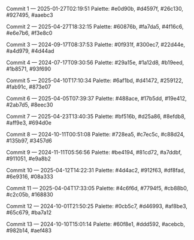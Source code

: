 Commit 1 — 2025-01-27T02:19:51
Palette: #e0d90b, #d4597f, #26c130, #927495, #aaebc3

Commit 2 — 2025-04-27T18:32:15
Palette: #60876b, #fa7da5, #4f16c6, #e6e7b6, #f3e8c0

Commit 3 — 2024-09-17T08:37:53
Palette: #0f931f, #300ec7, #22d44e, #a4d979, #4d44ad

Commit 4 — 2024-07-17T09:30:56
Palette: #29a15e, #1a12d8, #b19eed, #1b8571, #93f690

Commit 5 — 2025-04-10T17:10:34
Palette: #6af1bd, #d41472, #259122, #fab91c, #873e07

Commit 6 — 2025-04-05T07:39:37
Palette: #488ace, #17b5dd, #19e412, #2ab7d5, #8eec30

Commit 7 — 2025-04-23T13:40:35
Palette: #bf516b, #d25a86, #8efdb8, #aff9e3, #694d0e

Commit 8 — 2024-10-11T00:51:08
Palette: #728ea5, #c7ec5c, #c88d24, #135b97, #3457d6

Commit 9 — 2024-11-11T05:56:56
Palette: #be4194, #81cd72, #a7ddbf, #911051, #e9a8b2

Commit 10 — 2025-04-12T14:22:31
Palette: #4d4ac2, #912f63, #df8fad, #6e9316, #08a333

Commit 11 — 2025-04-04T17:33:05
Palette: #4c6f6d, #7794f5, #cb88b0, #c2c05b, #168830

Commit 12 — 2024-10-01T21:50:25
Palette: #0cb5c7, #d46993, #af8be3, #65c679, #ba7a12

Commit 13 — 2024-10-10T15:01:14
Palette: #60f8e1, #ddd592, #acebcb, #982b14, #aef483

